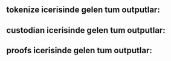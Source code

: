## tokenize icerisinde gelen tum outputlar:


## custodian icerisinde gelen tum outputlar:


## proofs icerisinde gelen tum outputlar:
